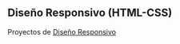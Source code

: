 
## Diseño Responsivo (HTML-CSS)
Proyectos de [Diseño Responsivo](https://www.freecodecamp.org/espanol/learn/2022/responsive-web-design/)
